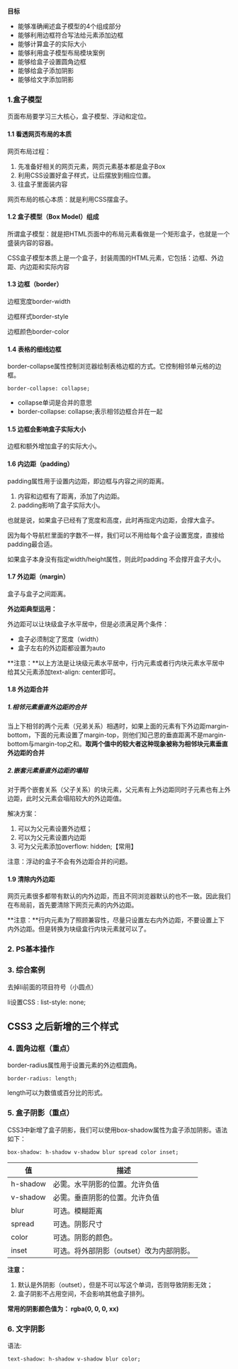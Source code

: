 **目标**

- 能够准确阐述盒子模型的4个组成部分
- 能够利用边框符合写法给元素添加边框
- 能够计算盒子的实际大小
- 能够利用盒子模型布局模块案例
- 能够给盒子设置圆角边框
- 能够给盒子添加阴影
- 能够给文字添加阴影

### 1.盒子模型

页面布局要学习三大核心，盒子模型、浮动和定位。

#### 1.1 看透网页布局的本质

网页布局过程：

1. 先准备好相关的网页元素，网页元素基本都是盒子Box
2. 利用CSS设置好盒子样式，让后摆放到相应位置。
3. 往盒子里面装内容

网页布局的核心本质：就是利用CSS摆盒子。

#### 1.2 盒子模型（Box Model）组成

所谓盒子模型：就是把HTML页面中的布局元素看做是一个矩形盒子，也就是一个盛装内容的容器。

CSS盒子模型本质上是一个盒子，封装周围的HTML元素，它包括：边框、外边距、内边距和实际内容

#### 1.3 边框（border）

边框宽度border-width

边框样式border-style

边框颜色border-color

#### 1.4 表格的细线边框

border-collapse属性控制浏览器绘制表格边框的方式。它控制相邻单元格的边框。

`border-collapse: collapse;`

- collapse单词是合并的意思
- border-collapse: collapse;表示相邻边框合并在一起

#### 1.5 边框会影响盒子实际大小

边框和额外增加盒子的实际大小。

#### 1.6 内边距（padding）

padding属性用于设置内边距，即边框与内容之间的距离。

1. 内容和边框有了距离，添加了内边距。
2. padding影响了盒子实际大小。

也就是说，如果盒子已经有了宽度和高度，此时再指定内边距，会撑大盒子。

因为每个导航栏里面的字数不一样，我们可以不用给每个盒子设置宽度，直接给padding最合适。

如果盒子本身没有指定width/height属性，则此时padding 不会撑开盒子大小。

#### 1.7 外边距（margin）

盒子与盒子之间距离。

**外边距典型运用：**

外边距可以让块级盒子水平居中，但是必须满足两个条件：

- 盒子必须制定了宽度（width）
- 盒子左右的外边距都设置为auto

**注意：**以上方法是让块级元素水平居中，行内元素或者行内块元素水平居中给其父元素添加text-align: center即可。

#### 1.8 外边距合并

##### 1.相邻元素垂直外边距的合并

当上下相邻的两个元素（兄弟关系）相遇时，如果上面的元素有下外边距margin-bottom，下面的元素设置了margin-top，则他们知己恩的垂直距离不是margin-bottom与margin-top之和。**取两个值中的较大者这种现象被称为相邻块元素垂直外边距的合并**

##### 2.嵌套元素垂直外边距的塌陷

对于两个嵌套关系（父子关系）的块元素，父元素有上外边距同时子元素也有上外边距，此时父元素会塌陷较大的外边距值。

解决方案：

1. 可以为父元素设置外边框；
2. 可以为父元素设置内边距
3. 可为父元素添加overflow: hidden;【常用】

注意：浮动的盒子不会有外边距合并的问题。

#### 1.9 清除内外边距

网页元素很多都带有默认的内外边距，而且不同浏览器默认的也不一致。因此我们在布局前，首先要清除下网页元素的内外边距。

**注意：**行内元素为了照顾兼容性，尽量只设置左右内外边距，不要设置上下内外边距。但是转换为块级盒行内块元素就可以了。

### 2. PS基本操作



### 3. 综合案例

去掉li前面的项目符号（小圆点）

li设置CSS : list-style: none;



## CSS3 之后新增的三个样式

### 4. 圆角边框（重点）

border-radius属性用于设置元素的外边框圆角。

`border-radius: length;`

length可以为数值或百分比的形式。

### 5. 盒子阴影（重点）

CSS3中新增了盒子阴影，我们可以使用box-shadow属性为盒子添加阴影。语法如下：

`box-shadow: h-shadow v-shadow blur spread color inset;`

| 值       | 描述                                     |
| -------- | ---------------------------------------- |
| h-shadow | 必需。水平阴影的位置。允许负值           |
| v-shadow | 必需。垂直阴影的位置。允许负值           |
| blur     | 可选。模糊距离                           |
| spread   | 可选。阴影尺寸                           |
| color    | 可选。阴影的颜色。                       |
| inset    | 可选。将外部阴影（outset）改为内部阴影。 |

**注意：**

1. 默认是外阴影（outset），但是不可以写这个单词，否则导致阴影无效；
2. 盒子阴影不占用空间，不会影响其他盒子排列。

**常用的阴影颜色值为： rgba(0, 0, 0, xx)**

### 6. 文字阴影

语法:

`text-shadow: h-shadow v-shadow blur color;`